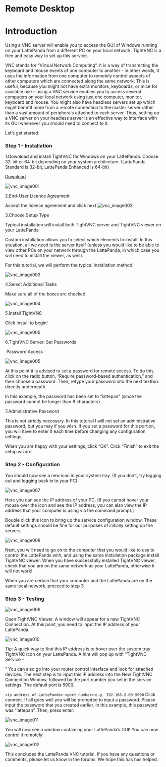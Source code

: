 # Remote Desktop

# Introduction

Using a VNC server will enable you to access the GUI of Windows running on your LattePanda from a different PC on your local network. TightVNC is a free and easy way to set up this service.

VNC stands for “Virtual Network Computing”. It is a way of transmitting the keyboard and mouse events of one computer to another - in other words, it uses the information from one computer to remotely control aspects of other computers which are connected along the same network. This is useful, because you might not have extra monitors, keyboards, or mice for available use – using a VNC service enables you to access several computers on your local network using just one computer, monitor, keyboard and mouse. You might also have headless servers set up which might benefit more from a remote connection to the master server rather than a vast amount of peripherals attached to each server. Thus, setting up a VNC server on your headless server is an effective way to interface with its GUI whenever you should need to connect to it. 

Let’s get started:

### Step 1 - Installation

1.Download and install TightVNC for Windows on your LattePanda. Choose 32-bit or 64-bit depending on your system architecture. (LattePanda Standard is 32-bit, LattePanda Enhanced is 64-bit)

   [Download](http://www.tightvnc.com/download.php)

   ![vnc_image001](http://www.lattepanda.com/wp-content/uploads/2016/02/vnc_image001.png)

2.End-User Licence Agreement

Accept the licence agreement and click next
   ![vnc_image002](http://www.lattepanda.com/wp-content/uploads/2016/02/vnc_image002.png)

3.Choose Setup Type

   Typical installation will install both TightVNC server and TightVNC viewer on your LattePanda

   Custom installation allows you to select which elements to install. In this situation, all we need is the server itself (unless you would like to be able to view other PCs on your network through the LattePanda, in which case you will need to install the viewer, as well).

   For this tutorial, we will perform the typical installation method.

   ![vnc_image003](http://www.lattepanda.com/wp-content/uploads/2016/02/vnc_image003.png)

4.Select Additional Tasks

   Make sure all of the boxes are checked

   ![vnc_image004](http://www.lattepanda.com/wp-content/uploads/2016/02/vnc_image004.png)

5.Install TightVNC

Click Install to begin!

   ![vnc_image005](http://www.lattepanda.com/wp-content/uploads/2016/02/vnc_image005.png)

6.TightVNC Server: Set Passwords

​    Password Access

   ![vnc_image005](http://www.lattepanda.com/wp-content/uploads/2016/02/vnc_image006.png)

At this point it is advised to set a password for remote access. To do this, click on the radio button, “Require password-based authentication,” and then choose a password. Then, retype your password into the next textbox directly underneath.

In this example, the password has been set to “lattepan” (since the password cannot be longer than 8 characters)

7.Administrative Password

This is not strictly necessary. In this tutorial I will not set an administrative password, but you may if you wish. If you set a password for this portion, you will have to enter it each time before changing any configuration settings.

When you are happy with your settings, click “OK”. Click “Finish” to exit the setup wizard.

### Step 2 - Configuration

   You should now see a new icon in your system tray. (If you don’t, try logging out and logging back in to your PC).

   ![vnc_image007](http://www.lattepanda.com/wp-content/uploads/2016/02/vnc_image007.png)

Here you can see the IP address of your PC. (If you cannot hover your mouse over the icon and see the IP address, you can also view the IP address that your computer is using via the command prompt.)

Double click this icon to bring up the service configuration window. These default settings should be fine for our purposes of initially setting up the servers.

   ![vnc_image008](http://www.lattepanda.com/wp-content/uploads/2016/02/vnc_image008.png)

Next, you will need to go on to the computer that you would like to use to control the LattePanda with, and using the same installation package install TightVNC viewer. When you have successfully installed TightVNC viewer, check that you are on the same network as your LattePanda, otherwise it will not work!

When you are certain that your computer and the LattePanda are on the same local network, proceed to step 3

### Step 3 - Testing

   ![vnc_image009](http://www.lattepanda.com/wp-content/uploads/2016/02/vnc_image009.png)

Open TightVNC Viewer. A window will appear for a new TightVNC Connection. At this point, you need to input the IP address of your LattePanda.

   ![vnc_image010](http://www.lattepanda.com/wp-content/uploads/2016/02/vnc_image010.png)

Tip: A quick way to find this IP address is to hover over the system tray TightVNC icon on your LattePanda. A hint will pop up with “TightVNC Service - 

” You can also go into your router control interface and look for attached devices. The next step is to input this IP address into the New TightVNC Connection Window, followed by the port number you set in the service settings. The default port is 5900.

 `<ip address of LattePanda>:<port number>`
   `e.g. 192.168.2.60:5900` Click connect. If all goes well you will be prompted to input a password. Please input the password that you created earlier. In this example, this password was “lattepan”. Then, press enter.


![vnc_image011](http://www.lattepanda.com/wp-content/uploads/2016/02/vnc_image011.png)

You will now see a window containing your LattePanda’s GUI! You can now control it remotely!

![vnc_image012](http://www.lattepanda.com/wp-content/uploads/2016/02/vnc_image012.png)

This concludes the LattePanda VNC tutorial. If you have any questions or comments, please let us know in the forums. We hope this has has helped.
